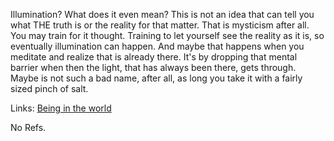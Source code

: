 Illumination? What does it even mean? This is not an idea that can tell you what THE truth is or the reality for that matter. That is mysticism after all. You may train for it thought. Training to let yourself see the reality as it is, so eventually illumination can happen. And maybe that happens when you meditate and  realize that is already there. It's by dropping that mental barrier when then the light, that has always been there, gets through. Maybe is not such a bad name, after all, as long you take it with a fairly sized pinch of salt.

Links:
[Being in the world](being_in_the_world.md)


No Refs.
